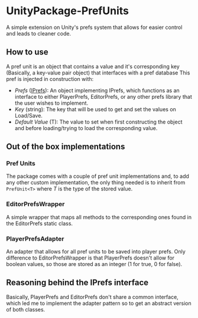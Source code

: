 # UnityPackage-PrefUnits
A simple extension on Unity's prefs system that allows for easier control and leads to cleaner code.
## How to use
A pref unit is an object that contains a value and it's corresponding key (Basically, a key-value pair object) that interfaces with a pref database
This pref is injected in construction with:
  - *Prefs* ([IPrefs](https://github.com/jvarelaaloisio/UnityPackage-PrefUnits#reasoning-behind-the-iprefs-interface)): An object implementing IPrefs, which functions as an interface to either PlayerPrefs, EditorPrefs, or any other prefs library that the user wishes to implement.
  - *Key* (string): The key that will be used to get and set the values on Load/Save.
  - *Default Value* (T): The value to set when first constructing the object and before loading/trying to load the corresponding value.
## Out of the box implementations
### Pref Units
The package comes with a couple of pref unit implementations and, to add any other custom implementation, the only thing needed is to inherit from `PrefUnit<T>` where *T* is the type of the stored value.
### EditorPrefsWrapper
A simple wrapper that maps all methods to the corresponding ones found in the EditorPrefs static class.
### PlayerPrefsAdapter
An adapter that allows for all pref units to be saved into player prefs. Only difference to EditorPrefsWrapper is that PlayerPrefs doesn't allow for boolean values, so those are stored as an integer (1 for true, 0 for false).
## Reasoning behind the IPrefs interface
Basically, PlayerPrefs and EditorPrefs don't share a common interface, which led me to implement the adapter pattern so to get an abstract version of both classes.
